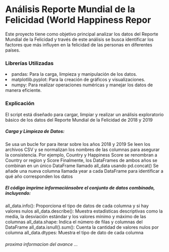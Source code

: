  
# Análisis  Reporte Mundial de la Felicidad (World Happiness Repor

<p>
  Este proyecto tiene como objetivo principal analizar los datos del Reporte Mundial de la Felicidad y través de este análisis se busca identificar los factores que más influyen en la felicidad de las personas en diferentes países.
</p>

### Librerías Utilizadas
<li>pandas: Para la carga, limpieza y manipulación de los datos.</li>
<li>matplotlib.pyplot: Para la creación de gráficos y visualizaciones.</li>
<li>numpy: Para realizar operaciones numéricas y manejar los datos de manera eficiente.</li>

### Explicación
<p>El script está diseñado para cargar, limpiar y realizar un análisis exploratorio básico de los datos del Reporte Mundial de la Felicidad de 2018 y 2019
</p>

#####  Carga y Limpieza de Datos:
<p>Se usa un bucle for para iterar sobre los años 2018 y 2019
Se leen los archivos CSV y se normalizan los nombres de las columnas para asegurar la consistencia. Por ejemplo, Country y Happiness Score se renombran a Country or region y Score
Finalmente, los DataFrames de ambos años se combinan en un único DataFrame llamado all_data usando pd.concat()
Se añade una nueva columna llamada year a cada DataFrame para identificar a qué año corresponden los datos
</p>

#####  El código imprime informaciónsobre el conjunto de datos combinado, incluyendo:
<p>all_data.info(): Proporciona el tipo de datos de cada columna y si hay valores nulos
all_data.describe(): Muestra estadísticas descriptivas como la media, la desviación estándar y los valores mínimo y máximo de las columnas
all_data.shape: Indica el número de filas y columnas del DataFrame
all_data.isnull().sum(): Cuenta la cantidad de valores nulos por columna
all_data.dtypes: Muestra el tipo de dato de cada columna
</p>

###### proxima informacion del avance ...

